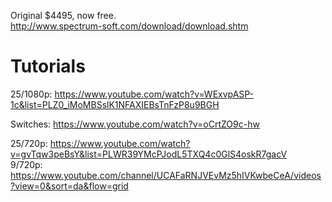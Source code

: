 
Original $4495, now free.  
http://www.spectrum-soft.com/download/download.shtm

# Tutorials
25/1080p: https://www.youtube.com/watch?v=WExvpASP-1c&list=PLZ0_iMoMBSslK1NFAXIEBsTnFzP8u9BGH  

Switches: https://www.youtube.com/watch?v=oCrtZO9c-hw

25/720p: https://www.youtube.com/watch?v=gvTqw3peBsY&list=PLWR39YMcPJodL5TXQ4c0GlS4oskR7gacV  
9/720p: https://www.youtube.com/channel/UCAFaRNJVEvMz5hIVKwbeCeA/videos?view=0&sort=da&flow=grid  
